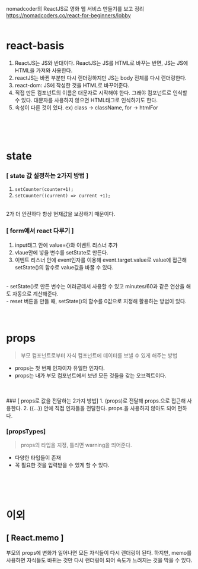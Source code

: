 nomadcoder의 ReactJS로 영화 웹 서비스 만들기를 보고 정리
<br>
<https://nomadcoders.co/react-for-beginners/lobby>
<br>
<br>

# react-basis
1. ReactJS는 JS와 반대이다. ReactJS는 JS를 HTML로 바꾸는 반면, JS는 JS에 HTML을 가져와 사용한다.
2. reactJS는 바뀐 부분만 다시 랜더링하지만 JS는 body 전체를 다시 랜더링한다.
3. react-dom: JS에 작성한 것을 HTML로 바꾸어준다.
4. 직접 만든 컴포넌트의 이름은 대문자로 시작해야 한다. 그래야 컴포넌트로 인식할 수 있다. 대문자를 사용하지 않으면 HTML태그로 인식하기도 한다.
5.  속성이 다른 것이 있다. ex) class -> className, for -> htmlFor
<br>
<br>
<br>

# state
### [ state 값 설정하는 2가지 방법 ]
1. `setCounter(counter+1);`
2. `setCounter((current) => current +1);`
<br>
2가 더 안전하다 항상 현재값을 보장하기 때문이다.

### [ form에서 react 다루기 ]
1. input태그 안에 value={}와 이벤트 리스너 추가
2. vlaue안에 넣을 변수를 setState로 만든다.
3. 이벤트 리스너 안에 event인자를 이용해 event.target.value로 value에 접근해 setState()의 함수로 value값을 바꿀 수 있다.

<br>
- setState()로 만든 변수는 여러군데서 사용할 수 있고 minutes/60과 같은 연산을 해도 자동으로 계산해준다.
<br>
- reset 버튼을 만들 때, setState()의 함수를 0값으로 지정해 활용하는 방법이 있다.
<br>
<br>
<br>

# props
> 부모 컴포넌트로부터 자식 컴포넌트에 데이터를 보낼 수 있게 해주는 방법
- props는 첫 번째 인자이자 유일한 인자다.
- props는 내가 부모 컴포넌트에서 보낸 모든 것들을 갖는 오브젝트이다.
<br>
<br>
### [ props로 값을 전달하는 2가지 방법]
1. (props)로 전달해 props.으로 접근해 사용한다.
2. ({...}) 안에 직접 인자들을 전달한다. props.을 사용하지 않아도 되어 편하다.

### [propsTypes]
> props의 타입을 지정, 틀리면 warning을 띄어준다.
- 다양한 타입들이 존재
- 꼭 필요한 것을 입력받을 수 있게 할 수 있다.

<br>
<br>
<br>

# 이외
## [ React.memo ]
부모의 props에 변화가 일어나면 모든 자식들이 다시 랜더링이 된다. 하지만, memo를 사용하면  자식들도 바뀌는 것만 다시 랜더링이 되어 속도가 느려지는 것을 막을 수 있다.
